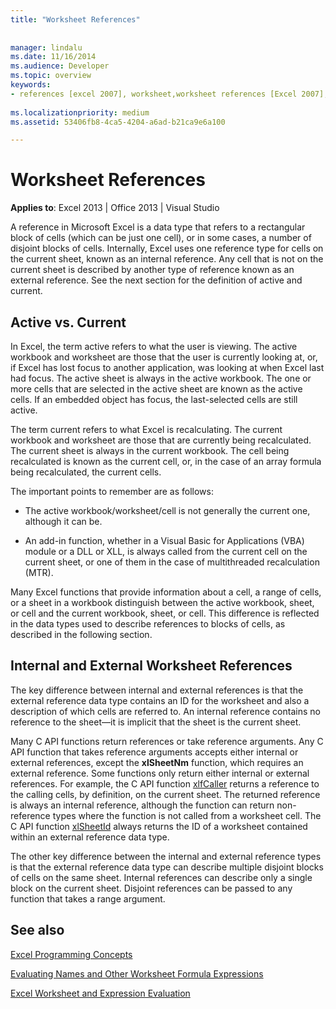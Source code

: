 ```yaml
---
title: "Worksheet References"
 
 
manager: lindalu
ms.date: 11/16/2014
ms.audience: Developer
ms.topic: overview
keywords:
- references [excel 2007], worksheet,worksheet references [Excel 2007],external worksheet references [Excel 2007],active worksheet [Excel 2007],current worksheet [Excel 2007],internal worksheet references [Excel 2007]
 
ms.localizationpriority: medium
ms.assetid: 53406fb8-4ca5-4204-a6ad-b21ca9e6a100

---
```


# Worksheet References

 **Applies to**: Excel 2013 | Office 2013 | Visual Studio 
  
A reference in Microsoft Excel is a data type that refers to a rectangular block of cells (which can be just one cell), or in some cases, a number of disjoint blocks of cells. Internally, Excel uses one reference type for cells on the current sheet, known as an internal reference. Any cell that is not on the current sheet is described by another type of reference known as an external reference. See the next section for the definition of active and current.
  
## Active vs. Current

In Excel, the term active refers to what the user is viewing. The active workbook and worksheet are those that the user is currently looking at, or, if Excel has lost focus to another application, was looking at when Excel last had focus. The active sheet is always in the active workbook. The one or more cells that are selected in the active sheet are known as the active cells. If an embedded object has focus, the last-selected cells are still active. 
  
The term current refers to what Excel is recalculating. The current workbook and worksheet are those that are currently being recalculated. The current sheet is always in the current workbook. The cell being recalculated is known as the current cell, or, in the case of an array formula being recalculated, the current cells. 
  
The important points to remember are as follows:
  
- The active workbook/worksheet/cell is not generally the current one, although it can be.
    
- An add-in function, whether in a Visual Basic for Applications (VBA) module or a DLL or XLL, is always called from the current cell on the current sheet, or one of them in the case of multithreaded recalculation (MTR).
    
Many Excel functions that provide information about a cell, a range of cells, or a sheet in a workbook distinguish between the active workbook, sheet, or cell and the current workbook, sheet, or cell. This difference is reflected in the data types used to describe references to blocks of cells, as described in the following section.
  
## Internal and External Worksheet References

The key difference between internal and external references is that the external reference data type contains an ID for the worksheet and also a description of which cells are referred to. An internal reference contains no reference to the sheet—it is implicit that the sheet is the current sheet. 
  
Many C API functions return references or take reference arguments. Any C API function that takes reference arguments accepts either internal or external references, except the **xlSheetNm** function, which requires an external reference. Some functions only return either internal or external references. For example, the C API function [xlfCaller](xlfcaller.md) returns a reference to the calling cells, by definition, on the current sheet. The returned reference is always an internal reference, although the function can return non-reference types where the function is not called from a worksheet cell. The C API function [xlSheetId](xlsheetid.md) always returns the ID of a worksheet contained within an external reference data type. 
  
The other key difference between the internal and external reference types is that the external reference data type can describe multiple disjoint blocks of cells on the same sheet. Internal references can describe only a single block on the current sheet. Disjoint references can be passed to any function that takes a range argument.
  
## See also



[Excel Programming Concepts](excel-programming-concepts.md)
  
[Evaluating Names and Other Worksheet Formula Expressions](evaluating-names-and-other-worksheet-formula-expressions.md)
  
[Excel Worksheet and Expression Evaluation](excel-worksheet-and-expression-evaluation.md)

